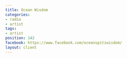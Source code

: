 ```yaml
---
title: Ocean Wisdom
categories:
- radio
- artist
tags:
- artist
position: 142
facebook: https://www.facebook.com/oceanspitzwisdom/
layout: client
---
```


